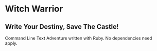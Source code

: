 # Witch Warrior

## Write Your Destiny, Save The Castle!

Command Line Text Adventure written with Ruby. No dependencies need apply. 
